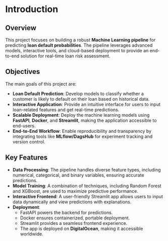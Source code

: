 # Introduction

## Overview

This project focuses on building a robust **Machine Learning pipeline** for predicting **loan default probabilities**. The pipeline leverages advanced models, interactive tools, and cloud-based deployment to provide an end-to-end solution for real-time loan risk assessment.

## Objectives

The main goals of this project are:
- **Loan Default Prediction**: Develop models to classify whether a customer is likely to default on their loan based on historical data.
- **Interactive Application**: Provide an intuitive interface for users to input loan-related features and get real-time predictions.
- **Scalable Deployment**: Deploy the machine learning models using **FastAPI**, **Docker**, and **Streamlit**, making the application accessible to end-users.
- **End-to-End Workflow**: Enable reproducibility and transparency by integrating tools like **MLflow/DagsHub** for experiment tracking and version control.

## Key Features

- **Data Processing**: The pipeline handles diverse feature types, including numerical, categorical, and binary variables, ensuring accurate predictions.
- **Model Training**: A combination of techniques, including Random Forest and XGBoost, are used to maximize predictive performance.
- **Interactive Frontend**: A user-friendly Streamlit app allows users to input data dynamically and view predictions with explanations.
- **Deployment**: 
  - FastAPI powers the backend for predictions.
  - Docker ensures containerized, portable deployment.
  - Streamlit provides a seamless frontend experience.
  - The app is deployed on **DigitalOcean**, making it accessible worldwide.